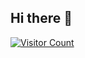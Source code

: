 ## Hi there 👋

[![Visitor Count](https://count.getloli.com/@chuwu?name=chuwu&theme=booru-lisu&padding=8&offset=0&align=top&scale=1&pixelated=1&darkmode=auto)](https://count.getloli.com/)

<!--
**HatsuChuwu/HatsuChuwu** is a ✨ _special_ ✨ repository because its `README.md` (this file) appears on your GitHub profile.

Here are some ideas to get you started:

- 🔭 I’m currently working on ...
- 🌱 I’m currently learning ...
- 👯 I’m looking to collaborate on ...
- 🤔 I’m looking for help with ...
- 💬 Ask me about ...
- 📫 How to reach me: ...
- 😄 Pronouns: ...
- ⚡ Fun fact: ...
-->
